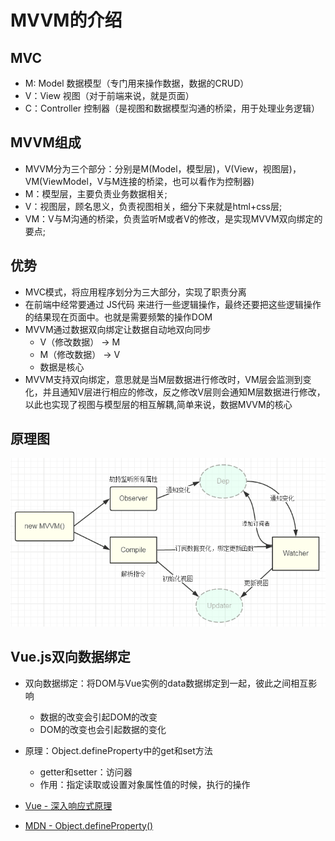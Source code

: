 # MVVM的介绍

## MVC
- M: Model 数据模型（专门用来操作数据，数据的CRUD）
- V：View 视图（对于前端来说，就是页面）
- C：Controller 控制器（是视图和数据模型沟通的桥梁，用于处理业务逻辑）

## MVVM组成

- MVVM分为三个部分：分别是M(Model，模型层)，V(View，视图层)，VM(ViewModel，V与M连接的桥梁，也可以看作为控制器)
- M：模型层，主要负责业务数据相关;
- V：视图层，顾名思义，负责视图相关，细分下来就是html+css层;
- VM：V与M沟通的桥梁，负责监听M或者V的修改，是实现MVVM双向绑定的要点;

## 优势
- MVC模式，将应用程序划分为三大部分，实现了职责分离
- 在前端中经常要通过 JS代码 来进行一些逻辑操作，最终还要把这些逻辑操作的结果现在页面中。也就是需要频繁的操作DOM
- MVVM通过数据双向绑定让数据自动地双向同步
    - V（修改数据） -> M
    - M（修改数据） -> V
    - 数据是核心
- MVVM支持双向绑定，意思就是当M层数据进行修改时，VM层会监测到变化，并且通知V层进行相应的修改，反之修改V层则会通知M层数据进行修改，以此也实现了视图与模型层的相互解耦,简单来说，数据MVVM的核心

## 原理图
<img src="../screenshots/new MVVM.png"/>


## Vue.js双向数据绑定

- 双向数据绑定：将DOM与Vue实例的data数据绑定到一起，彼此之间相互影响
    - 数据的改变会引起DOM的改变
    - DOM的改变也会引起数据的变化
- 原理：Object.defineProperty中的get和set方法
    - getter和setter：访问器
    - 作用：指定读取或设置对象属性值的时候，执行的操作

- [Vue - 深入响应式原理](https://cn.vuejs.org/v2/guide/reactivity.html)
- [MDN - Object.defineProperty()](https://developer.mozilla.org/en-US/docs/Web/JavaScript/Reference/Global_Objects/Object/defineProperty)